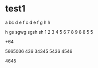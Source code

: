 # test1
a bc d e f c d e f g h 
h

h
gs
sgwg
sgsh
sh
1
2
3
4
5
6
7
8
9
8
8
5
5

+64


5665036
436
34345
5436
4546

4645
